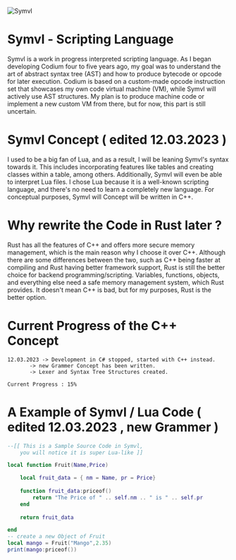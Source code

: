 ![Symvl](https://user-images.githubusercontent.com/125445926/224560670-08cf2110-f267-499a-bd66-dca8300b1492.PNG)

# Symvl - Scripting Language

Symvl is a work in progress interpreted scripting language. As I began developing Codium four to five years ago, my goal was to understand the art of abstract syntax tree (AST) and how to produce bytecode or opcode for later execution. Codium is based on a custom-made opcode instruction set that showcases my own code virtual machine (VM), while Symvl will actively use AST structures.
My plan is to produce machine code or implement a new custom VM from there, but for now, this part is still uncertain.



# Symvl Concept ( edited 12.03.2023 )

I used to be a big fan of Lua, and as a result, I will be leaning Symvl's syntax towards it. This includes incorporating features like tables and creating classes within a table, among others. Additionally, Symvl will even be able to interpret Lua files. I chose Lua because it is a well-known scripting language, and there's no need to learn a completely new language.
For conceptual purposes, Symvl will Concept will be written in C++.



# Why rewrite the Code in Rust later ?

Rust has all the features of C++ and offers more secure memory management, which is the main reason why I choose it over C++. Although there are some differences between the two, such as C++ being faster at compiling and Rust having better framework support, Rust is still the better choice for backend programming/scripting. Variables, functions, objects, and everything else need a safe memory management system, which Rust provides. It doesn't mean C++ is bad, but for my purposes, Rust is the better option.


# Current Progress of the C++ Concept

	12.03.2023 -> Development in C# stopped, started with C++ instead.
		   -> new Grammer Concept has been written.
		   -> Lexer and Syntax Tree Structures created.
		   
	Current Progress : 15%


# A Example of Symvl / Lua Code ( edited 12.03.2023 , new Grammer )

```lua
--[[ This is a Sample Source Code in Symvl,
	you will notice it is super Lua-like ]]

local function Fruit(Name,Price)

	local fruit_data = { nm = Name, pr = Price}
	
	function fruit_data:priceof()
		return "The Price of " .. self.nm .. " is " .. self.pr
	end
	
	return fruit_data

end
-- create a new Object of Fruit
local mango = Fruit("Mango",2.35)
print(mango:priceof())
```
 
